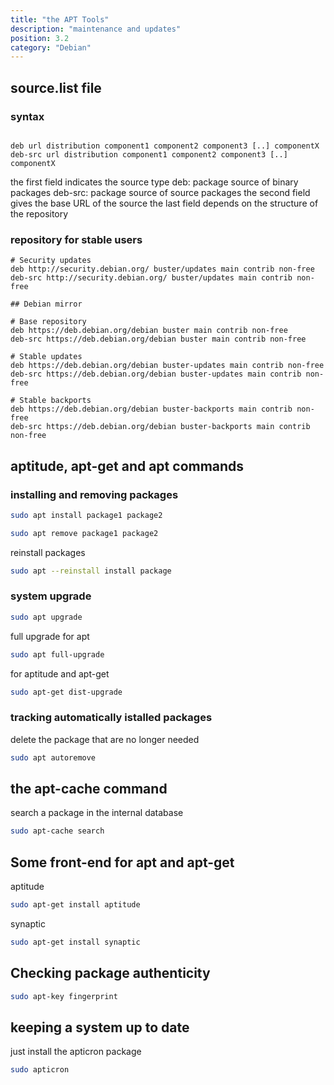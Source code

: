 ```yaml
---
title: "the APT Tools"
description: "maintenance and updates"
position: 3.2
category: "Debian"
---
```


## source.list file
### syntax
```bash[/etc/apt/source.list]

deb url distribution component1 component2 component3 [..] componentX
deb-src url distribution component1 component2 component3 [..] componentX
```
the first field indicates the source type
deb: package source of binary packages
deb-src: package source of source packages
the second field gives the base URL of the source
the last field depends on the structure of the repository
### repository for stable users
```bash[/etc/apt/source.list]
# Security updates
deb http://security.debian.org/ buster/updates main contrib non-free
deb-src http://security.debian.org/ buster/updates main contrib non-free

## Debian mirror

# Base repository
deb https://deb.debian.org/debian buster main contrib non-free
deb-src https://deb.debian.org/debian buster main contrib non-free

# Stable updates
deb https://deb.debian.org/debian buster-updates main contrib non-free
deb-src https://deb.debian.org/debian buster-updates main contrib non-free

# Stable backports
deb https://deb.debian.org/debian buster-backports main contrib non-free
deb-src https://deb.debian.org/debian buster-backports main contrib non-free
```
## aptitude, apt-get and apt commands
### installing and removing packages
```bash
sudo apt install package1 package2
```
```bash
sudo apt remove package1 package2
```
reinstall packages
```bash
sudo apt --reinstall install package
```
### system upgrade
```bash
sudo apt upgrade
```
full upgrade
for apt
```bash
sudo apt full-upgrade
```
for aptitude and apt-get
```bash
sudo apt-get dist-upgrade
```
### tracking automatically istalled packages
delete the package that are no longer needed
```bash
sudo apt autoremove
```
## the apt-cache command
search a package in the internal database
```bash
sudo apt-cache search
```
## Some front-end for apt and apt-get
aptitude
```bash
sudo apt-get install aptitude
```
synaptic
```bash
sudo apt-get install synaptic
```
## Checking package authenticity
```bash
sudo apt-key fingerprint
```
## keeping a system up to date
just install the apticron package
```bash
sudo apticron
```
